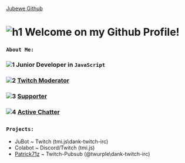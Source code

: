 [Jubewe Github](https://jubewe.github.io/)

#

# ![h1](https://cdn.frankerfacez.com/emote/257284/1) Welcome on my Github Profile!

### ```About Me:``` 
### ![1](https://cdn.frankerfacez.com/emote/496280/1) Junior Developer in `JavaScript`
### ![2](https://cdn.frankerfacez.com/emote/145916/1) [Twitch Moderator](https://modlookup.3v.fi/u/jubewe)
### ![3](https://cdn.frankerfacez.com/emote/310163/1) [Supporter](https://twitch.tv/jubewe)
### ![4](https://cdn.betterttv.net/emote/618c77311f8ff7628e6d5b8f/1x) [Active Chatter](https://twitch.tv/jubewe)
 
##

### ```Projects:```

- JuBot ~ Twitch (tmi.js\dank-twitch-irc)
- Colabot ~ Discord/Twitch (tmi.js)
- [Patrick71z](./patrick71z) ~ Twitch-Pubsub (@twurple\dank-twitch-irc)

